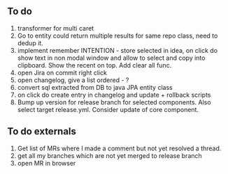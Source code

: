 
## To do
1. transformer for multi caret
1. Go to entity could return multiple results for same repo class, need to dedup it.
1. implement remember INTENTION - store selected in idea, on click do show text in non modal window and allow to select and copy into clipboard. Show the recent on top. Add clear all func. 
1. open Jira on commit right click
1. open changelog, give a list ordered - ?
1. convert sql extracted from DB to java JPA entity class
1. on click do create entry in changelog and update + rollback scripts
1. Bump up version for release branch for selected components. Also select target release.yml. Consider update of core component.

## To do externals
1. Get list of MRs where I made a comment but not yet resolved a thread.
1. get all my branches which are not yet merged to release branch
1. open MR in browser
